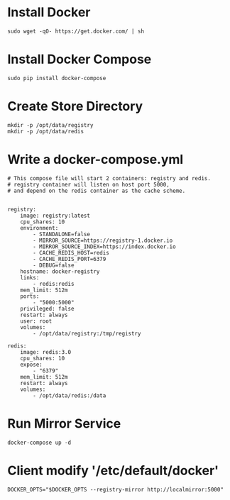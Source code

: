 # Install Docker

    sudo wget -qO- https://get.docker.com/ | sh  

# Install Docker Compose  

    sudo pip install docker-compose  

# Create Store Directory  

    mkdir -p /opt/data/registry  
    mkdir -p /opt/data/redis  

# Write a docker-compose.yml  

    # This compose file will start 2 containers: registry and redis.  
    # registry container will listen on host port 5000,  
    # and depend on the redis container as the cache scheme.  
      
      
    registry:  
        image: registry:latest  
        cpu_shares: 10  
        environment:  
            - STANDALONE=false  
            - MIRROR_SOURCE=https://registry-1.docker.io  
            - MIRROR_SOURCE_INDEX=https://index.docker.io  
            - CACHE_REDIS_HOST=redis  
            - CACHE_REDIS_PORT=6379  
            - DEBUG=false  
        hostname: docker-registry  
        links:  
            - redis:redis  
        mem_limit: 512m  
        ports:  
            - "5000:5000"  
        privileged: false  
        restart: always  
        user: root  
        volumes:  
            - /opt/data/registry:/tmp/registry  
      
    redis:  
        image: redis:3.0  
        cpu_shares: 10  
        expose:  
            - "6379"  
        mem_limit: 512m  
        restart: always  
        volumes:  
            - /opt/data/redis:/data  

# Run Mirror Service  

    docker-compose up -d  

# Client modify '/etc/default/docker'  

    DOCKER_OPTS="$DOCKER_OPTS --registry-mirror http://localmirror:5000"  


